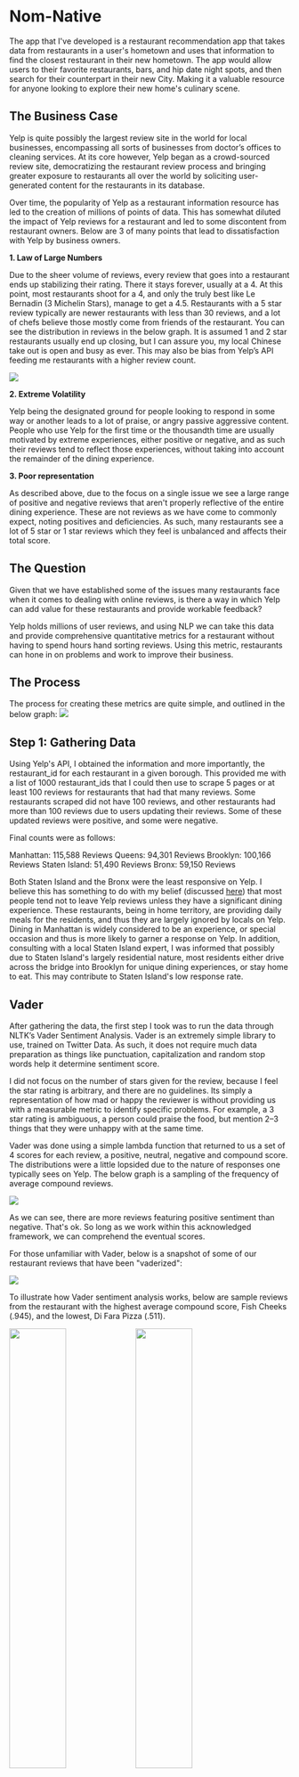 # Nom-Native

The app that I've developed is a restaurant recommendation app that takes data from restaurants in a user's hometown and uses that information to find the closest restaurant in their new hometown. The app would allow users to their favorite restaurants, bars, and hip date night spots, and then search for their counterpart in their new City. Making it a valuable resource for anyone looking to explore their new home's culinary scene.

## The Business Case

Yelp is quite possibly the largest review site in the world for local businesses, encompassing all sorts of businesses from doctor’s offices to cleaning services. At its core however, Yelp began as a crowd-sourced review site, democratizing the restaurant review process and bringing greater exposure to restaurants all over the world by soliciting user-generated content for the restaurants in its database.

Over time, the popularity of Yelp as a restaurant information resource has led to the creation of millions of points of data. This has somewhat diluted the impact of Yelp reviews for a restaurant and led to some discontent from restaurant owners. Below are 3 of many points that lead to dissatisfaction with Yelp by business owners.

**1.  Law of Large Numbers**

Due to the sheer volume of reviews, every review that goes into a restaurant ends up stabilizing their rating. There it stays forever, usually at a 4. At this point, most restaurants shoot for a 4, and only the truly best like Le Bernadin (3 Michelin Stars), manage to get a 4.5. Restaurants with a 5 star review typically are newer restaurants with less than 30 reviews, and a lot of chefs believe those mostly come from friends of the restaurant. You can see the distribution in reviews in the below graph. It is assumed 1 and 2 star restaurants usually end up closing, but I can assure you, my local Chinese take out is open and busy as ever. This may also be bias from Yelp’s API feeding me restaurants with a higher review count.

<img src="Images/star_hist_report_card.png">

**2.  Extreme Volatility**

Yelp being the designated ground for people looking to respond in some way or another leads to a lot of praise, or angry passive aggressive content. People who use Yelp for the first time or the thousandth time are usually motivated by extreme experiences, either positive or negative, and as such their reviews tend to reflect those experiences, without taking into account the remainder of the dining experience.

**3. Poor representation**

As described above, due to the focus on a single issue we see a large range of positive and negative reviews that aren't properly reflective of the entire dining experience.  These are not reviews as we have come to commonly expect, noting positives and deficiencies.  As such, many restaurants see a lot of 5 star or 1 star reviews which they feel is unbalanced and affects their total score.

## The Question

Given that we have established some of the issues many restaurants face when it comes to dealing with online reviews, is there a way in which Yelp can add value for these restaurants and provide workable feedback?

Yelp holds millions of user reviews, and using NLP we can take this data and provide comprehensive quantitative metrics for a restaurant without having to spend hours hand sorting reviews. Using this metric, restaurants can hone in on problems and work to improve their business.

## The Process

The process for creating these metrics are quite simple, and outlined in the below graph:
<img src="Images/flowchart.png">

## Step 1:  Gathering Data

Using Yelp's API, I obtained the information and more importantly, the restaurant_id for each restaurant in a given borough.  This provided me with a list of 1000 restaurant_ids that I could then use to scrape 5 pages or at least 100 reviews for restaurants that had that many reviews.  Some restaurants scraped did not have 100 reviews, and other restaurants had more than 100 reviews due to users updating their reviews.  Some of these updated reviews were positive, and some were negative.

Final counts were as follows:

Manhattan: 115,588 Reviews
Queens: 94,301 Reviews
Brooklyn: 100,166 Reviews
Staten Island: 51,490 Reviews
Bronx: 59,150 Reviews

Both Staten Island and the Bronx were the least responsive on Yelp.  I believe this has something to do with my belief (discussed [here](https://towardsdatascience.com/mo-data-mo-money-a1272f653046)) that most people tend not to leave Yelp reviews unless they have a significant dining experience.  These restaurants, being in home territory, are providing daily meals for the residents, and thus they are largely ignored by locals on Yelp.  Dining in Manhattan is widely considered to be an experience, or special occasion and thus is more likely to garner a response on Yelp.  In addition, consulting with a local Staten Island expert, I was informed that possibly due to Staten Island's largely residential nature, most residents either drive across the bridge into Brooklyn for unique dining experiences, or stay home to eat.  This may contribute to Staten Island's low response rate.

## Vader

After gathering the data, the first step I took was to run the data through NLTK’s Vader Sentiment Analysis. Vader is an extremely simple library to use, trained on Twitter Data. As such, it does not require much data preparation as things like punctuation, capitalization and random stop words help it determine sentiment score.

I did not focus on the number of stars given for the review, because I feel the star rating is arbitrary, and there are no guidelines. Its simply a representation of how mad or happy the reviewer is without providing us with a measurable metric to identify specific problems. For example, a 3 star rating is ambiguous, a person could praise the food, but mention 2–3 things that they were unhappy with at the same time.

Vader was done using a simple lambda function that returned to us a set of 4 scores for each review, a positive, neutral, negative and compound score. The distributions were a little lopsided due to the nature of responses one typically sees on Yelp. The below graph is a sampling of the frequency of average compound reviews.

<img src='Images/vadercompoundaveragemanhattan.png'>

As we can see, there are more reviews featuring positive sentiment than negative.  That's ok.  So long as we work within this acknowledged framework, we can comprehend the eventual scores.

For those unfamiliar with Vader, below is a snapshot of some of our restaurant reviews that have been "vaderized":

<img src='Images/vaderyelpsnapshot.png'>

To illustrate how Vader sentiment analysis works, below are sample reviews from the restaurant with the highest average compound score, Fish Cheeks (.945), and the lowest, Di Fara Pizza (.511).

<img src='Images/Screen Shot 2019-10-23 at 9.40.46 PM.png' height='45%' width = '45%'><img src='Images/Screen Shot 2019-10-23 at 9.41.21 PM.png' height='45%' width = '45%'><img src='Images/Screen Shot 2019-10-23 at 9.43.05 PM.png' height='45%' width = '45%'><img src='Images/Screen Shot 2019-10-23 at 9.45.04 PM.png' height='45%' width = '45%'>

As you can see, there are a lot of superlatives associated with the food at Fish Cheeks, people are effusive in their praise. For Di Fara Pizza on the other hand, one of the most famous pizza restaurants in NYC, many people praise the food, but are also dissatisfied with the lines, as the wait is typically 45 minutes to 1.5 hours for a slice of pizza. This also lends weight to my assertion that stars are too ambiguous. There are clearly problems with service at DiFara, but many of the reviews are 5 stars, and in fact, its overall score is 4 stars.  A business owner would see their 4 stars and assume all is well.  Using review stars, thus, would give us a false positive on identifying service problems if I were to use the star system to determine sentiment.

## LDA

The next step in our process is using Latent Dirichlet Allocation.  This is an unsupervised machine learning tool that samples the corpus (all the text) of our data and attempts to derive common topics.  I trained this model on restaurants where service was mentioned, and this comprised only 30% of my overall data.  I instructed the LDA to find 15 topics, since I knew service was underrepresented in my data, so I was looking for at least 2 topics that represented service, and the rest I needed to ensure that the entirety of cuisine on offer in NYC was represented.  It would have been an epic failure if my model was to come across a review mentioning the food and fail at identifying it.

LDA is an exhaustive process that requires constant tuning and rerunning in order to ensure the model is trained sufficiently. In addition to cleaning, lemmatizing, and tokenizing, I also needed to remove a multitude of stop words beyond those found in the standard stopword library. In the end, I needed to add over 1000 additional stop words per borough in order to ensure my model was sufficiently prepared. Words I added to the stop list included all parts of speech that were not relevant to the process like “brother”, “sister”, “steve”, “delicious”, “maybe”, “bomb”, and “scrumptious”. I wanted to ensure food and service oriented words were included, but did make sure to leave off the stop list service related adjectives in order to expand the range of service. My final topic list is below:

<img src='Images/Topics/Manhattantopics.png' height='75%' width = '75%'>

Once the topic list was finalized, I was able to apply the model to the entirety of my reviews and assign a topic number to the highest scoring topic for each review, as seen below:

<img src='Images/LDAtopicsassigned.png'>

## Putting it Together

The final part of the project involved loading the Vader and LDA dataframes and writing a function to tally each one and create a score.  The code is below:

```python
#df is topic modeled restaurant reviews dataframe
#vd is vaderized restaurant reviews dataframe
#maintaining index integrity is important for this function

#establishing food vs service topics
food = [1, 2, 3, 4, 5, 6, 7, 10, 11, 12, 13, 14]
service = [0, 8, 9]
#iterable
nums = [str(s+1) for s in range(139)]


reportcard = []
for row in df[['restaurant_name']].itertuples():
    #these are inside to reset after each restaurant
    numreviews = 0
    badfood = 0
    goodfood = 0
    badservice = 0
    goodservice = 0
    for j in nums:
       #check for Nans
        if not np.isnan(df.iloc[row[0]]['lda_review_'+j]):
            #if integer version of topic number in this cell[0] is in service
            if int(df.iloc[row[0]]['lda_review_'+j]) in service:
                #and if compound score is less than .5, add a point to bad service
                if vd.iloc[row[0]]['compound'+j]<.5:
                    badservice +=1
                else:
                    #otherwise add a point to good service
                    goodservice +=1
            #if integer version of topic number in this cell[0] is in food
            elif int(df.iloc[row[0]]['lda_review_'+j]) in food:
                #and if compound score is less than .5, add a point to bad food
                if vd.iloc[row[0]]['compound'+j]<0.5:
                    badfood +=1
                #otherwise add a point to good food.
                else:
                    goodfood +=1
            else:
                #if all that fails, let me know what failed
                print(int(df.iloc[row[0]]['lda_review_'+j]))
            #track for number of reviews in each row for averaging purposes
            numreviews += 1
    
    #append all this to a dictionary in the following fashion
    reportcard.append({'restaurant': row[1], 
                        'posfood_score': goodfood/numreviews, 
                        'negfood_score': badfood/numreviews,
                        'posservice_score': goodservice/numreviews, 
                        'negservice_score': badservice/numreviews})
```

The final result is stored in a dictionary that we can than convert to a json file and export to use in other applications.  I assembled the score as a percentage of total reviews, such that we can tell restaurants:

"Of the people who left a review, 60% said they loved your food, but 30% said they hated it." 

Further distallation can be done to simplify the score, but I feel this provides a sufficient snap shot for restaurant owners to discern where they are relative to the baseline as time goes on.

All this data was put in a streamlit front end wrapper that allows users to select a restaurant from a dropdown menu and see the scores for each restaurant below:

<img src='Images/frontendsample.png' height='60%' width = '60%'>

You can play with it at the below link:  
https://desolate-ocean-14363.herokuapp.com/

## Conclusions

This project was a fun exercise that combines my passion for food and restaurants in general with my budding data science skills.  There were also some valuable lessons learned.  I now know that LDA is not a model that I want to use in a limited time frame, and could possibly have better sped things up using TFIDF and using a machine learning classifier.  In this case, I used LDA because I wanted to stretch my capabilities and venture into unsupervised learning.  I also enjoyed the easy interpretability of LDA that gave me greater control on fine tuning the model.  In the end, I ended up using TF-IDF in combination with LDA in order to better bubble up service as my topic.

Further expansion of this project will include review snapshots so that restaurant owners can get a sampling of specific events they may want to address, in addition, it may help them better understand the data.  In addition, I'd like to compile an overall report card by borough to determine if each borough has specific deficiencies.  Lastly, I'd like to refine my data a little more and explore if overall rating is affected by these topics.
